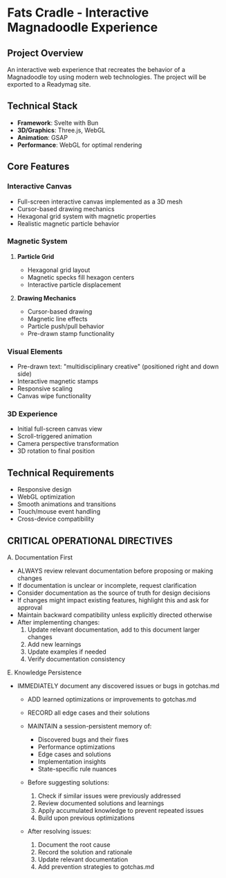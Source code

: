 # Fats Cradle - Interactive Magnadoodle Experience

## Project Overview

An interactive web experience that recreates the behavior of a Magnadoodle toy using modern web technologies. The project will be exported to a Readymag site.

## Technical Stack

- **Framework**: Svelte with Bun
- **3D/Graphics**: Three.js, WebGL
- **Animation**: GSAP
- **Performance**: WebGL for optimal rendering

## Core Features

### Interactive Canvas

- Full-screen interactive canvas implemented as a 3D mesh
- Cursor-based drawing mechanics
- Hexagonal grid system with magnetic properties
- Realistic magnetic particle behavior

### Magnetic System

1. **Particle Grid**
   - Hexagonal grid layout
   - Magnetic specks fill hexagon centers
   - Interactive particle displacement

2. **Drawing Mechanics**
   - Cursor-based drawing
   - Magnetic line effects
   - Particle push/pull behavior
   - Pre-drawn stamp functionality

### Visual Elements

- Pre-drawn text: "multidisciplinary creative" (positioned right and down side)
- Interactive magnetic stamps
- Responsive scaling
- Canvas wipe functionality

### 3D Experience

- Initial full-screen canvas view
- Scroll-triggered animation
- Camera perspective transformation
- 3D rotation to final position

## Technical Requirements

- Responsive design
- WebGL optimization
- Smooth animations and transitions
- Touch/mouse event handling
- Cross-device compatibility

## CRITICAL OPERATIONAL DIRECTIVES

   A. Documentation First

- ALWAYS review relevant documentation before proposing or making changes
- If documentation is unclear or incomplete, request clarification
- Consider documentation as the source of truth for design decisions
- If changes might impact existing features, highlight this and ask for approval
- Maintain backward compatibility unless explicitly directed otherwise
- After implementing changes:
     1. Update relevant documentation, add to this document larger changes
     2. Add new learnings
     3. Update examples if needed
     4. Verify documentation consistency

 E. Knowledge Persistence

- IMMEDIATELY document any discovered issues or bugs in gotchas.md
  - ADD learned optimizations or improvements to gotchas.md
  - RECORD all edge cases and their solutions

  - MAINTAIN a session-persistent memory of:
    - Discovered bugs and their fixes
    - Performance optimizations
    - Edge cases and solutions
    - Implementation insights
    - State-specific rule nuances
  - Before suggesting solutions:
     1. Check if similar issues were previously addressed
     2. Review documented solutions and learnings
     3. Apply accumulated knowledge to prevent repeated issues
     4. Build upon previous optimizations
  - After resolving issues:
     1. Document the root cause
     2. Record the solution and rationale
     3. Update relevant documentation
     4. Add prevention strategies to gotchas.md
